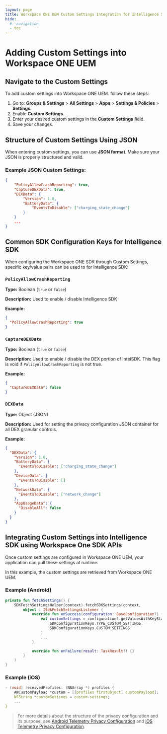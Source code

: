 ```yaml
---
layout: page
title: Workspace ONE UEM Custom Settings Integration for Intelligence SDK
hide:
  #- navigation
  - toc
---
```


# Adding Custom Settings into Workspace ONE UEM

## Navigate to the Custom Settings

To add custom settings into Workspace ONE UEM. follow these steps:
1. Go to: **Groups & Settings** > **All Settings** > **Apps** > **Settings & Policies** > **Settings**.
2. Enable **Custom Settings**.
3. Enter your desired custom settings in the **Custom Settings** field.
4. Save your changes.


## Structure of Custom Settings Using JSON
When entering custom settings, you can use **JSON format**. Make sure your JSON is properly structured and valid.

### Example JSON Custom Settings:

```json
{ 
	"PolicyAllowCrashReporting": true,
	"CaptureDEXData": true,
	"DEXData": {
		"Version": 1.0,
		"BatteryData": {
			"EventsToDisable": ["charging_state_change"]
		}
    }
    ...
}
```

## Common SDK Configuration Keys for Intelligence SDK
When configuring the Workspace ONE SDK through Custom Settings, specific key/value pairs can be used to for Intelligence SDK:

### `PolicyAllowCrashReporting`
**Type:** Boolean (`true` or `false`)

**Description:** Used to enable / disable Intelligence SDK

**Example:**
```JSON
{
  "PolicyAllowCrashReporting": true
}
```

### `CaptureDEXData`
**Type:** Boolean (`true` or `false`)

**Description:** Used to enable / disable the DEX portion of IntelSDK. This flag is void if `PolicyAllowCrashReporting` is not true.

**Example:**
```JSON
{
  "CaptureDEXData": false
}
```

### `DEXData`
**Type:** Object (JSON)

**Description:** Used for setting the privacy configuration JSON container for all DEX granular controls.

**Example:**
```JSON
{
  "DEXData": {
    "Version": 1.0,
    "BatteryData": {
      "EventsToDisable": ["charging_state_change"]
    },
    "DeviceData": {
      "EventsToDisable": []
    },
    "NetworkData": {
      "EventsToDisable": ["network_change"]
    },
    "AppUsageData": {
      "DisableAll": false
    }
  } 
}
```

## Integrating Custom Settings into Intelligence SDK using Workspace One SDK APIs
Once custom settings are configured in Workspace ONE UEM, your application can pull these settings at runtime.

In this example, the custom settings are retrieved from Workspace ONE UEM.

### Example (Android)
```kotlin
private fun fetchSettings() {
    SDKFetchSettingsHelper(context).fetchSDKSettings(context,
        object : ISdkFetchSettingsListener {
            override fun onSuccess(configuration: BaseConfiguration?) {
                val customSettings = configuration?.getValuesWithKeyStartWith(
                    SDKConfigurationKeys.TYPE_CUSTOM_SETTINGS,
                    SDKConfigurationKeys.CUSTOM_SETTINGS
                )
                ...
            }

            override fun onFailure(result: TaskResult?) {}
        }
    )
}
```


### Example (iOS)
```C
- (void) receivedProfiles: (NSArray *) profiles {
    AWCustomPayload *custom = [[profiles firstObject] customPayload];
    NSString *customSettings = custom.settings;
    ...
}
```

> For more details about the structure of the privacy configuration and its purpose, see [Android Telemetry Privacy Configuration](../Android/privacy-config.md) and [iOS Telemetry Privacy Configuration](../Apple/ios-privacy-config.md).